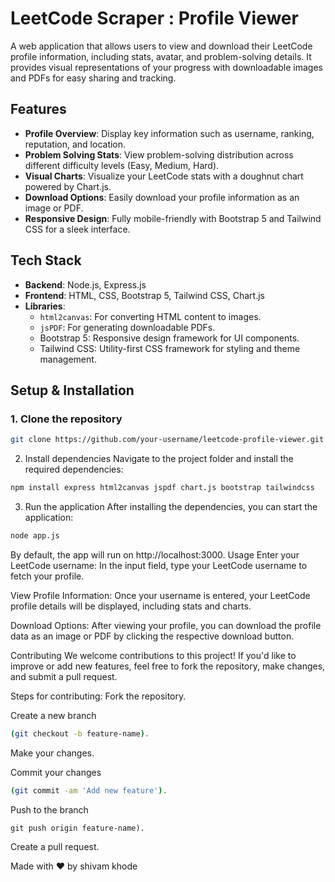 # LeetCode Scraper :  Profile Viewer 

A web application that allows users to view and download their LeetCode profile information, including stats, avatar, and problem-solving details. It provides visual representations of your progress with downloadable images and PDFs for easy sharing and tracking.

## Features

- **Profile Overview**: Display key information such as username, ranking, reputation, and location.
- **Problem Solving Stats**: View problem-solving distribution across different difficulty levels (Easy, Medium, Hard).
- **Visual Charts**: Visualize your LeetCode stats with a doughnut chart powered by Chart.js.
- **Download Options**: Easily download your profile information as an image or PDF.
- **Responsive Design**: Fully mobile-friendly with Bootstrap 5 and Tailwind CSS for a sleek interface.

## Tech Stack

- **Backend**: Node.js, Express.js
- **Frontend**: HTML, CSS, Bootstrap 5, Tailwind CSS, Chart.js
- **Libraries**:
  - `html2canvas`: For converting HTML content to images.
  - `jsPDF`: For generating downloadable PDFs.
  - Bootstrap 5: Responsive design framework for UI components.
  - Tailwind CSS: Utility-first CSS framework for styling and theme management.

## Setup & Installation

### 1. Clone the repository

```bash
git clone https://github.com/your-username/leetcode-profile-viewer.git
```
2. Install dependencies
Navigate to the project folder and install the required dependencies:

```bash
npm install express html2canvas jspdf chart.js bootstrap tailwindcss

```
3. Run the application
After installing the dependencies, you can start the application:

```bash
node app.js
```
By default, the app will run on http://localhost:3000.
Usage
Enter your LeetCode username: In the input field, type your LeetCode username to fetch your profile.

View Profile Information: Once your username is entered, your LeetCode profile details will be displayed, including stats and charts.

Download Options: After viewing your profile, you can download the profile data as an image or PDF by clicking the respective download button.

Contributing
We welcome contributions to this project! If you'd like to improve or add new features, feel free to fork the repository, make changes, and submit a pull request.

Steps for contributing:
Fork the repository.

Create a new branch 
```bash
(git checkout -b feature-name).
```
Make your changes.

Commit your changes
```bash
(git commit -am 'Add new feature').
```
Push to the branch 
```bash(
git push origin feature-name).
```
Create a pull request.


Made with ❤️ by shivam khode
